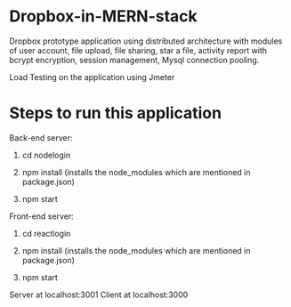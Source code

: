 # Dropbox-in-MERN-stack
Dropbox prototype application using distributed architecture with modules of user account, file upload, file sharing, star a file, activity report with bcrypt encryption, session management, Mysql connection pooling.

Load Testing on the application using Jmeter



Steps to run this application
==========================

Back-end server:
	
1. cd nodelogin
	
2. npm install (installs the node_modules which are mentioned in package.json)

3. npm start	

Front-end server:
	
1. cd reactlogin
	
2. npm install (installs the node_modules which are mentioned in package.json)
	
3. npm start

Server at localhost:3001
Client at localhost:3000
